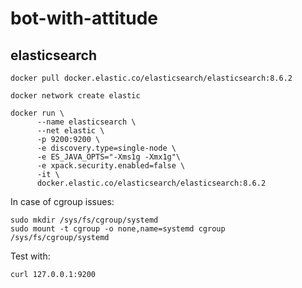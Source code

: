 # bot-with-attitude

## elasticsearch

```
docker pull docker.elastic.co/elasticsearch/elasticsearch:8.6.2

docker network create elastic

docker run \
      --name elasticsearch \
      --net elastic \
      -p 9200:9200 \
      -e discovery.type=single-node \
      -e ES_JAVA_OPTS="-Xms1g -Xmx1g"\
      -e xpack.security.enabled=false \
      -it \
      docker.elastic.co/elasticsearch/elasticsearch:8.6.2
```

In case of cgroup issues:

```
sudo mkdir /sys/fs/cgroup/systemd
sudo mount -t cgroup -o none,name=systemd cgroup /sys/fs/cgroup/systemd
```

Test with:

```
curl 127.0.0.1:9200
```
